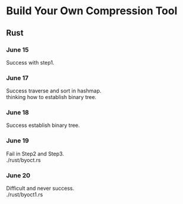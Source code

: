 # Build Your Own Compression Tool

## Rust

### June 15

Success with step1.<br>

### June 17

Success traverse and sort in hashmap.<br>
thinking how to establish binary tree.<br>

### June 18

Success establish binary tree.<br>

### June 19

Fail in Step2 and Step3.<br>
./rust/byoct.rs

### June 20

Difficult and never success.<br>
./rust/byoct1.rs